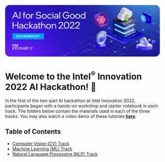 <img src="machine-learning-track/media/AXG-22-11_Software_Dev_Hackathon_Adaptations_1500x500_v0.png" style="width:auto;border-radius:15px">

# Welcome to the Intel<sup>&reg;</sup> Innovation 2022 AI Hackathon! 🚀

In the first of the two-part AI hackathon at Intel Innovation 2022, participants began with a hands-on workshop and starter notebook in each track. The folders below contain the materials used in each of the three tracks. You may also watch a video demo of these tutorials <b>[here](https://www.intel.com/content/www/us/en/developer/videos/ai-for-social-good-hackathon.html)</b>.

## Table of Contents

- [Computer Vision (CV) Track](https://github.com/intel-innersource/frameworks.ai.ai-hackathon/tree/master/innovation-hackathon/computer-vision-track)
- [Machine Learning (ML) Track](https://github.com/intel-innersource/frameworks.ai.ai-hackathon/tree/master/innovation-hackathon/machine-learning-track)
- [Natural Language Processing (NLP) Track](https://github.com/intel-innersource/frameworks.ai.ai-hackathon/tree/master/innovation-hackathon/natural-language-processing-track)